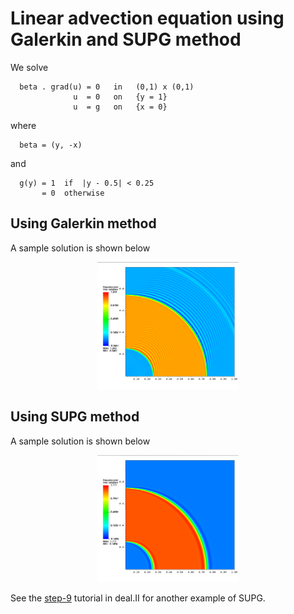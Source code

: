 # Linear advection equation using Galerkin and SUPG method

We solve

```
  beta . grad(u) = 0   in   (0,1) x (0,1)
              u  = 0   on   {y = 1}
              u  = g   on   {x = 0}
```

where

```
  beta = (y, -x)
```

and

```
  g(y) = 1  if  |y - 0.5| < 0.25
       = 0  otherwise
```

## Using Galerkin method

A sample solution is shown below

<p align="center">
<img width="45%" src="output/gal_128x128.png">
</p>

## Using SUPG method

A sample solution is shown below

<p align="center">
<img width="45%" src="output/supg_128x128.png">
</p>

See the [step-9](https://www.dealii.org/developer/doxygen/deal.II/step_9.html) tutorial in deal.II for another example of SUPG.